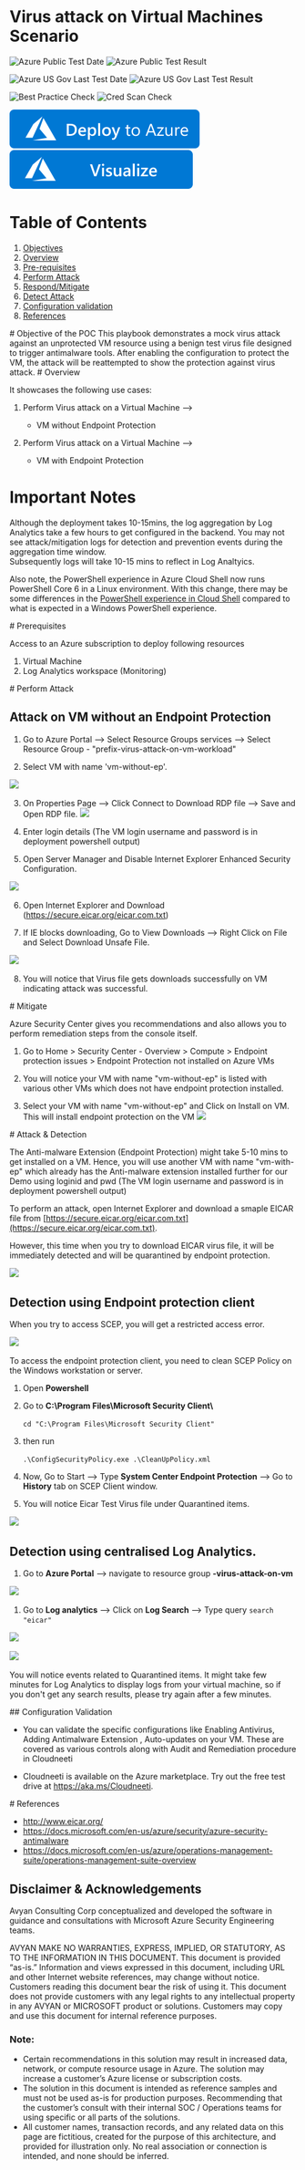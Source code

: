 # Virus attack on Virtual Machines Scenario

![Azure Public Test Date](https://azurequickstartsservice.blob.core.windows.net/badges/101-VM-Virus-Attack-Prevention/PublicLastTestDate.svg)
![Azure Public Test Result](https://azurequickstartsservice.blob.core.windows.net/badges/101-VM-Virus-Attack-Prevention/PublicDeployment.svg)

![Azure US Gov Last Test Date](https://azurequickstartsservice.blob.core.windows.net/badges/101-VM-Virus-Attack-Prevention/FairfaxLastTestDate.svg)
![Azure US Gov Last Test Result](https://azurequickstartsservice.blob.core.windows.net/badges/101-VM-Virus-Attack-Prevention/FairfaxDeployment.svg)

![Best Practice Check](https://azurequickstartsservice.blob.core.windows.net/badges/101-VM-Virus-Attack-Prevention/BestPracticeResult.svg)
![Cred Scan Check](https://azurequickstartsservice.blob.core.windows.net/badges/101-VM-Virus-Attack-Prevention/CredScanResult.svg)

[![Deploy To Azure](https://raw.githubusercontent.com/Azure/azure-quickstart-templates/master/1-CONTRIBUTION-GUIDE/images/deploytoazure.svg?sanitize=true)](https://portal.azure.com/#create/Microsoft.Template/uri/https%3A%2F%2Fraw.githubusercontent.com%2FAzure%2Fazure-quickstart-templates%2Fmaster%2F101-VM-Virus-Attack-Prevention%2Fazuredeploy.json)
[![Visualize](https://raw.githubusercontent.com/Azure/azure-quickstart-templates/master/1-CONTRIBUTION-GUIDE/images/visualizebutton.svg?sanitize=true)](http://armviz.io/#/?load=https%3A%2F%2Fraw.githubusercontent.com%2FAzure%2Fazure-quickstart-templates%2Fmaster%2F101-VM-Virus-Attack-Prevention%2Fazuredeploy.json)

# Table of Contents

1. [Objectives](#objectives)
2. [Overview](#overview)
3. [Pre-requisites](#prerequisites)
4. [Perform Attack](#attack)
5. [Respond/Mitigate](#mitigate)
6. [Detect Attack](#detect)
7. [Configuration validation](#config)
8. [References](#references)

<a name="objectives">
# Objective of the POC 
This playbook demonstrates a mock virus attack against an unprotected VM resource using a benign test virus file designed to trigger antimalware tools.  After enabling the configuration to protect the VM, the attack will be reattempted to show the protection against virus attack.

<a name="overview">
# Overview

It showcases the following use cases:

1. Perform Virus attack on a Virtual Machine -->

   - VM without Endpoint Protection

2. Perform Virus attack on a Virtual Machine -->

   - VM with Endpoint Protection

# Important Notes <a name="notes">

Although the deployment takes 10-15mins, the log aggregation by Log Analytics
take a few hours to get configured in the backend. You may not see
attack/mitigation logs for detection and prevention events during the
aggregation time window.  
Subsequently logs will take 10-15 mins to reflect in Log Analtyics.

Also note, the PowerShell experience in Azure Cloud Shell now runs PowerShell
Core 6 in a Linux environment. With this change, there may be some differences
in the [PowerShell experience in Cloud
Shell](https://docs.microsoft.com/en-us/azure/cloud-shell/cloud-shell-windows-users)
compared to what is expected in a Windows PowerShell experience.

<a name="prerequisites">
# Prerequisites

Access to an Azure subscription to deploy following resources

1. Virtual Machine
2. Log Analytics workspace (Monitoring)

<a name="attack">
# Perform Attack

## Attack on VM without an Endpoint Protection

1. Go to Azure Portal --> Select Resource Groups services --> Select Resource
   Group - "prefix-virus-attack-on-vm-workload"

2. Select VM with name 'vm-without-ep'.

![](images/vm-wo-endpoint-protection.PNG)

3. On Properties Page --> Click Connect to Download RDP file --> Save and Open
   RDP file. ![](images/access-vm-0.png)

4. Enter login details (The VM login username and password is in deployment
   powershell output)

5. Open Server Manager and Disable Internet Explorer Enhanced Security
   Configuration.

![](images/disable-internet-explorer-enhanced-security-configuration.png)

6. Open Internet Explorer and Download (https://secure.eicar.org/eicar.com.txt)

7. If IE blocks downloading, Go to View Downloads --> Right Click on File and
   Select Download Unsafe File.

![](images/download-test-virus-file.png)

8. You will notice that Virus file gets downloads successfully on VM indicating
   attack was successful.

<a name="mitigate">
# Mitigate

Azure Security Center gives you recommendations and also allows you to perform
remediation steps from the console itself.

1. Go to Home > Security Center - Overview > Compute > Endpoint protection
   issues > Endpoint Protection not installed on Azure VMs

2. You will notice your VM with name "vm-without-ep" is listed with various
   other VMs which does not have endpoint protection installed.

3. Select your VM with name "vm-without-ep" and Click on Install on VM. This
   will install endpoint protection on the VM
   ![](images/install-endpoint-protection.png)

<a name="detect">
# Attack & Detection

The Anti-malware Extension (Endpoint Protection) might take 5-10 mins to get
installed on a VM. Hence, you will use another VM with name "vm-with-ep" which
already has the Anti-malware extension installed further for our Demo using
loginid and pwd (The VM login username and password is in deployment powershell
output)

To perform an attack, open Internet Explorer and download a smaple EICAR file
from
[https://secure.eicar.org/eicar.com.txt](https://secure.eicar.org/eicar.com.txt).

However, this time when you try to download EICAR virus file, it will be
immediately detected and will be quarantined by endpoint protection.

![](images/virus-attack-on-vm-1.png)

## Detection using Endpoint protection client

When you try to access SCEP, you will get a restricted access error.

![](images/restricted-access-on-endpoint-protection.PNG)

To access the endpoint protection client, you need to clean SCEP Policy on the
Windows workstation or server.

1. Open **Powershell**

1. Go to **C:\\Program Files\\Microsoft Security Client\\**

   `cd "C:\Program Files\Microsoft Security Client"`

1. then run

   `.\ConfigSecurityPolicy.exe .\CleanUpPolicy.xml`

1. Now, Go to Start --> Type **System Center Endpoint Protection** --> Go to
   **History** tab on SCEP Client window.

1. You will notice Eicar Test Virus file under Quarantined items.

![](images/scep-history.PNG)

## Detection using centralised Log Analytics.

1. Go to **Azure Portal** --> navigate to resource group
   **<case no>-virus-attack-on-vm**

![](images/log-analytics.png)

1. Go to **Log analytics** --> Click on **Log Search** --> Type query
   `search "eicar"`

![](images/log-search.png)

![](images/search-eicar.png)

You will notice events related to Quarantined items. It might take few minutes
for Log Analytics to display logs from your virtual machine, so if you don't get
any search results, please try again after a few minutes.

<a name="config">
## Configuration Validation

- You can validate the specific configurations like Enabling Antivirus, Adding
  Antimalware Extension , Auto-updates on your VM. These are covered as various
  controls along with Audit and Remediation procedure in Cloudneeti

- Cloudneeti is available on the Azure marketplace. Try out the free test drive
  at https://aka.ms/Cloudneeti.

<a name="references">
# References

- http://www.eicar.org/
- https://docs.microsoft.com/en-us/azure/security/azure-security-antimalware
- https://docs.microsoft.com/en-us/azure/operations-management-suite/operations-management-suite-overview

## Disclaimer & Acknowledgements

Avyan Consulting Corp conceptualized and developed the software in guidance and
consultations with Microsoft Azure Security Engineering teams.

AVYAN MAKE NO WARRANTIES, EXPRESS, IMPLIED, OR STATUTORY, AS TO THE INFORMATION
IN THIS DOCUMENT. This document is provided “as-is.” Information and views
expressed in this document, including URL and other Internet website references,
may change without notice. Customers reading this document bear the risk of
using it. This document does not provide customers with any legal rights to any
intellectual property in any AVYAN or MICROSOFT product or solutions. Customers
may copy and use this document for internal reference purposes.

### Note:

- Certain recommendations in this solution may result in increased data,
  network, or compute resource usage in Azure. The solution may increase a
  customer’s Azure license or subscription costs.
- The solution in this document is intended as reference samples and must not be
  used as-is for production purposes. Recommending that the customer’s consult
  with their internal SOC / Operations teams for using specific or all parts of
  the solutions.
- All customer names, transaction records, and any related data on this page are
  fictitious, created for the purpose of this architecture, and provided for
  illustration only. No real association or connection is intended, and none
  should be inferred.

